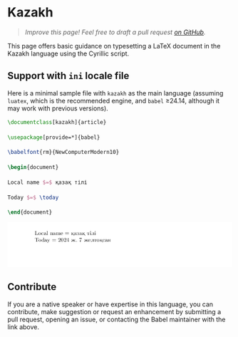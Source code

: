 # Kazakh

<blockquote>
  <p><em>Improve this page! Feel free to draft a pull request <a href="https://github.com/latex3/babel/tree/docs/docs">on GitHub</a>.</em></p>
</blockquote>

This page offers basic guidance on typesetting a LaTeX document in the
Kazakh language using the Cyrillic script.

## Support with `ini` locale file

Here is a minimal sample file with `kazakh` as the main language
(assuming `luatex`, which is the recommended engine, and `babel` ≥24.14,
although it may work with previous versions).

```tex
\documentclass[kazakh]{article}

\usepackage[provide=*]{babel}

\babelfont{rm}{NewComputerModern10}

\begin{document}

Local name $=$ қазақ тілі

Today $=$ \today

\end{document}
```

![](../media/locale-kazakh.png)

## Contribute

If you are a native speaker or have expertise in this language, you can
contribute, make suggestion or request an enhancement by submitting a
pull request, opening an issue, or contacting the Babel maintainer with
the link above.